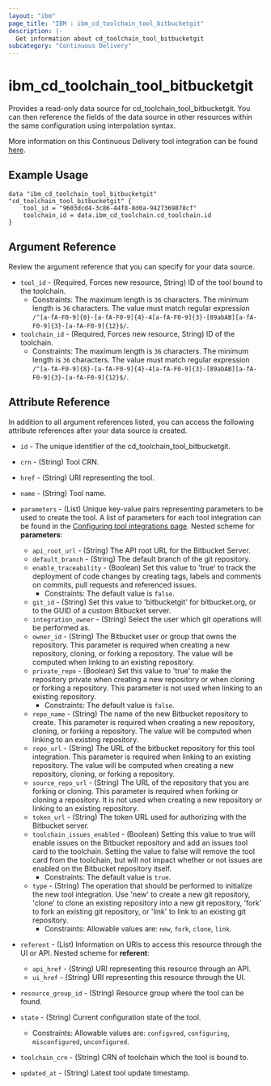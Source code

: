 ```yaml
---
layout: "ibm"
page_title: "IBM : ibm_cd_toolchain_tool_bitbucketgit"
description: |-
  Get information about cd_toolchain_tool_bitbucketgit
subcategory: "Continuous Delivery"
---
```


# ibm_cd_toolchain_tool_bitbucketgit

Provides a read-only data source for cd_toolchain_tool_bitbucketgit. You can then reference the fields of the data source in other resources within the same configuration using interpolation syntax.

More information on this Continuous Delivery tool integration can be found [here](https://cloud.ibm.com/docs/ContinuousDelivery?topic=ContinuousDelivery-bitbucket).

## Example Usage

```hcl
data "ibm_cd_toolchain_tool_bitbucketgit" "cd_toolchain_tool_bitbucketgit" {
	tool_id = "9603dcd4-3c86-44f8-8d0a-9427369878cf"
	toolchain_id = data.ibm_cd_toolchain.cd_toolchain.id
}
```

## Argument Reference

Review the argument reference that you can specify for your data source.

* `tool_id` - (Required, Forces new resource, String) ID of the tool bound to the toolchain.
  * Constraints: The maximum length is `36` characters. The minimum length is `36` characters. The value must match regular expression `/^[a-fA-F0-9]{8}-[a-fA-F0-9]{4}-4[a-fA-F0-9]{3}-[89abAB][a-fA-F0-9]{3}-[a-fA-F0-9]{12}$/`.
* `toolchain_id` - (Required, Forces new resource, String) ID of the toolchain.
  * Constraints: The maximum length is `36` characters. The minimum length is `36` characters. The value must match regular expression `/^[a-fA-F0-9]{8}-[a-fA-F0-9]{4}-4[a-fA-F0-9]{3}-[89abAB][a-fA-F0-9]{3}-[a-fA-F0-9]{12}$/`.

## Attribute Reference

In addition to all argument references listed, you can access the following attribute references after your data source is created.

* `id` - The unique identifier of the cd_toolchain_tool_bitbucketgit.
* `crn` - (String) Tool CRN.

* `href` - (String) URI representing the tool.

* `name` - (String) Tool name.

* `parameters` - (List) Unique key-value pairs representing parameters to be used to create the tool. A list of parameters for each tool integration can be found in the <a href="https://cloud.ibm.com/docs/ContinuousDelivery?topic=ContinuousDelivery-integrations">Configuring tool integrations page</a>.
Nested scheme for **parameters**:
	* `api_root_url` - (String) The API root URL for the Bitbucket Server.
	* `default_branch` - (String) The default branch of the git repository.
	* `enable_traceability` - (Boolean) Set this value to 'true' to track the deployment of code changes by creating tags, labels and comments on commits, pull requests and referenced issues.
	  * Constraints: The default value is `false`.
	* `git_id` - (String) Set this value to 'bitbucketgit' for bitbucket.org, or to the GUID of a custom Bitbucket server.
	* `integration_owner` - (String) Select the user which git operations will be performed as.
	* `owner_id` - (String) The Bitbucket user or group that owns the repository.  This parameter is required when creating a new repository, cloning, or forking a repository.  The value will be computed when linking to an existing repository.
	* `private_repo` - (Boolean) Set this value to 'true' to make the repository private when creating a new repository or when cloning or forking a repository.  This parameter is not used when linking to an existing repository.
	  * Constraints: The default value is `false`.
	* `repo_name` - (String) The name of the new Bitbucket repository to create.  This parameter is required when creating a new repository, cloning, or forking a repository.  The value will be computed when linking to an existing repository.
	* `repo_url` - (String) The URL of the bitbucket repository for this tool integration.  This parameter is required when linking to an existing repository.  The value will be computed when creating a new repository, cloning, or forking a repository.
	* `source_repo_url` - (String) The URL of the repository that you are forking or cloning.  This parameter is required when forking or cloning a repository.  It is not used when creating a new repository or linking to an existing repository.
	* `token_url` - (String) The token URL used for authorizing with the Bitbucket server.
	* `toolchain_issues_enabled` - (Boolean) Setting this value to true will enable issues on the Bitbucket repository and add an issues tool card to the toolchain.  Setting the value to false will remove the tool card from the toolchain, but will not impact whether or not issues are enabled on the Bitbucket repository itself.
	  * Constraints: The default value is `true`.
	* `type` - (String) The operation that should be performed to initialize the new tool integration.  Use 'new' to create a new git repository, 'clone' to clone an existing repository into a new git repository, 'fork' to fork an existing git repository, or 'link' to link to an existing git repository.
	  * Constraints: Allowable values are: `new`, `fork`, `clone`, `link`.

* `referent` - (List) Information on URIs to access this resource through the UI or API.
Nested scheme for **referent**:
	* `api_href` - (String) URI representing this resource through an API.
	* `ui_href` - (String) URI representing this resource through the UI.

* `resource_group_id` - (String) Resource group where the tool can be found.

* `state` - (String) Current configuration state of the tool.
  * Constraints: Allowable values are: `configured`, `configuring`, `misconfigured`, `unconfigured`.

* `toolchain_crn` - (String) CRN of toolchain which the tool is bound to.


* `updated_at` - (String) Latest tool update timestamp.

